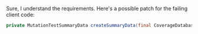 Sure, I understand the requirements. Here's a possible patch for the failing client code:
```java
private MutationTestSummaryData createSummaryData(final CoverageDatabase coverage, final ClassMutationResults data) {
